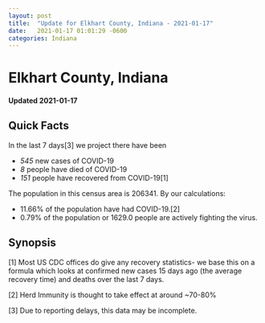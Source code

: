 ```yaml
---
layout: post
title:  "Update for Elkhart County, Indiana - 2021-01-17"
date:   2021-01-17 01:01:29 -0600
categories: Indiana
---
```


# Elkhart County, Indiana
#### Updated 2021-01-17

## Quick Facts

In the last 7 days[3] we project there have been
- *545* new cases of COVID-19
- *8* people have died of COVID-19
- *151* people have recovered from COVID-19[1]

The population in this census area is 206341. By our calculations:
- 11.66% of the population have had COVID-19.[2]
- 0.79% of the population or 1629.0 people are actively fighting the virus.

## Synopsis




[1] Most US CDC offices do give any recovery statistics- we base this on a formula which looks at confirmed new cases
15 days ago (the average recovery time) and deaths over the last 7 days.

[2] Herd Immunity is thought to take effect at around ~70-80%

[3] Due to reporting delays, this data may be incomplete.
 
    